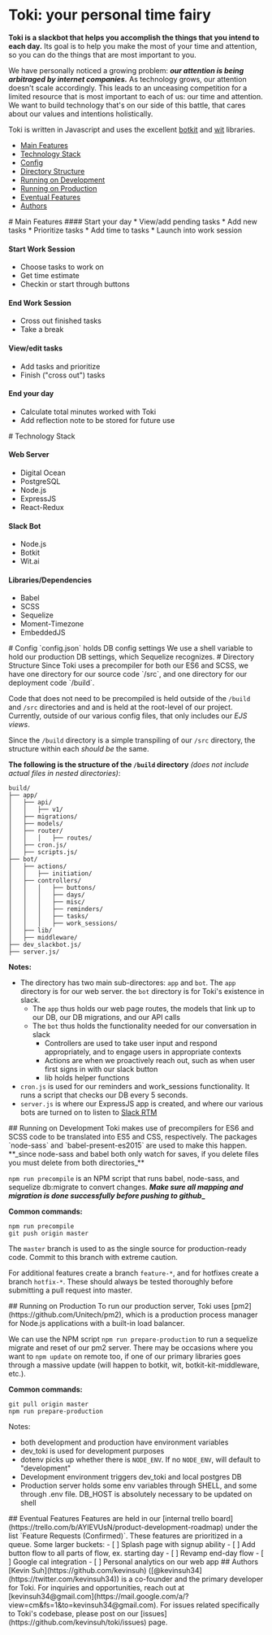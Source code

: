 # Toki: your personal time fairy

**Toki is a slackbot that helps you accomplish the things that you intend to each day.** Its goal is to help you make the most of your time and attention, so you can do the things that are most important to you.

We have personally noticed a growing problem: **_our attention is being arbitraged by internet companies._** As technology grows, our attention doesn't scale accordingly. This leads to an unceasing competition for a limited resource that is most important to each of us: our time and attention. We want to build technology that's on our side of this battle, that cares about our values and intentions holistically.

Toki is written in Javascript and uses the excellent [botkit](https://github.com/howdyai/botkit) and [wit](https://wit.ai) libraries.


- [Main Features](#main-features)
- [Technology Stack](#technology-stack)
- [Config](#config)
- [Directory Structure](#directory-structure)
- [Running on Development](#running-development)
- [Running on Production](#running-production)
- [Eventual Features](#eventual-features)
- [Authors](#authors)


<a name="main-features"/>
# Main Features
#### Start your day
  * View/add pending tasks
  * Add new tasks
  * Prioritize tasks
  * Add time to tasks
  * Launch into work session

#### Start Work Session
  * Choose tasks to work on
  * Get time estimate
  * Checkin or start through buttons

#### End Work Session
  * Cross out finished tasks
  * Take a break

#### View/edit tasks
  * Add tasks and prioritize
  * Finish ("cross out") tasks

#### End your day
  * Calculate total minutes worked with Toki
  * Add reflection note to be stored for future use

<a name="technology-stack"/>
# Technology Stack

#### Web Server
* Digital Ocean
* PostgreSQL
* Node.js
* ExpressJS
* React-Redux

#### Slack Bot
* Node.js
* Botkit
* Wit.ai

#### Libraries/Dependencies
* Babel
* SCSS
* Sequelize
* Moment-Timezone
* EmbeddedJS

<a name="config"/>
# Config
`config.json` holds DB config settings
We use a shell variable to hold our production DB settings, which Sequelize recognizes.

<a name="directory-structure">
# Directory Structure
Since Toki uses a precompiler for both our ES6 and SCSS, we have one directory for our source code `/src`, and one directory for our deployment code `/build`.

Code that does not need to be precompiled is held outside of the `/build` and `/src` directories and and is held at the root-level of our project. Currently, outside of our various config files, that only includes our _EJS views_.

Since the `/build` directory is a simple transpiling of our `/src` directory, the structure within each _should be_ the same. 

**The following is the structure of the `/build` directory** _(does not include actual files in nested directories)_:
```
build/
├── app/
│   ├── api/
│   │   ├── v1/
│   ├── migrations/
│   ├── models/
│   ├── router/
│   │   │   ├── routes/
│   ├── cron.js/
│   ├── scripts.js/
├── bot/
│   ├── actions/
│   │   ├── initiation/
│   ├── controllers/
│   │   │   ├── buttons/
│   │   │   ├── days/
│   │   │   ├── misc/
│   │   │   ├── reminders/
│   │   │   ├── tasks/
│   │   │   ├── work_sessions/
│   ├── lib/
│   ├── middleware/
├── dev_slackbot.js/
├── server.js/
```

**Notes:**
* The directory has two main sub-directores: `app` and `bot`. The `app` directory is for our web server. the `bot` directory is for Toki's existence in slack.
  * The `app` thus holds our web page routes, the models that link up to our DB, our DB migrations, and our API calls
  * The `bot` thus holds the functionality needed for our conversation in slack
    * Controllers are used to take user input and respond appropriately, and to engage users in appropriate contexts
    * Actions are when we proactively reach out, such as when user first signs in with our slack button
    * lib holds helper functions
* `cron.js` is used for our reminders and work_sessions functionality. It runs a script that checks our DB every 5 seconds.
* `server.js` is where our ExpressJS app is created, and where our various bots are turned on to listen to [Slack RTM](https://api.slack.com/rtm)


<a name="running-development"/>
## Running on Development
Toki makes use of precompilers for ES6 and SCSS code to be translated into ES5 and CSS, respectively. The packages `node-sass` and `babel-present-es2015` are used to make this happen. **_since node-sass and babel both only watch for saves, if you delete files you must delete from both directories_**

`npm run precompile` is an NPM script that runs babel, node-sass, and sequelize db:migrate to convert changes. **_Make sure all mapping and migration is done successfully before pushing to github__**

**Common commands:**
```
npm run precompile
git push origin master
```
The `master` branch is used to as the single source for production-ready code. Commit to this branch with extreme caution.

For additional features create a branch `feature-*`, and for hotfixes create a branch `hotfix-*`. These should always be tested thoroughly before submitting a pull request into master.

<a name="running-production"/>
## Running on Production
To run our production server, Toki uses [pm2](https://github.com/Unitech/pm2), which is a production process manager for Node.js applications with a built-in load balancer.

We can use the NPM script `npm run prepare-production` to run a sequelize migrate and reset of our pm2 server. There may be occasions where you want to `npm update` on remote too, if one of our primary libraries goes through a massive update (will happen to botkit, wit, botkit-kit-middleware, etc.).

**Common commands:**
```
git pull origin master
npm run prepare-production
```

Notes:
* both development and production have environment variables
* dev_toki is used for development purposes
* dotenv picks up whether there is `NODE_ENV`. If no `NODE_ENV`, will default to "development"
* Development environment triggers dev_toki and local postgres DB
* Production server holds some env variables through SHELL, and some through .env file. DB_HOST is absolutely necessary to be updated on shell

<a name="eventual-features"/>
## Eventual Features
Features are held in our [internal trello board](https://trello.com/b/AYIEVUsN/product-development-roadmap) under the list `Feature Requests (Confirmed)`. These features are prioritized in a queue. Some larger buckets:
- [ ] Splash page with signup ability
- [ ] Add button flow to all parts of flow, ex. starting day
- [ ] Revamp end-day flow
- [ ] Google cal integration
- [ ] Personal analytics on our web app

<a name="authors"/>
## Authors
[Kevin Suh](https://github.com/kevinsuh) ([@kevinsuh34](https://twitter.com/kevinsuh34)) is a co-founder and the primary developer for Toki. For inquiries and opportunities, reach out at [kevinsuh34@gmail.com](https://mail.google.com/a/?view=cm&fs=1&to=kevinsuh34@gmail.com). For issues related specifically to Toki's codebase, please post on our [issues](https://github.com/kevinsuh/toki/issues) page.



